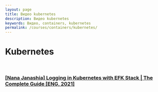 ```yaml
---
layout: page
title: Видео kubernetes
description: Видео kubernetes
keywords: Видео, containers, kubernetes
permalink: /courses/containers/kubernetes/
---
```


# Kubernetes

<br/>

### [[Nana Janashia] Logging in Kubernetes with EFK Stack | The Complete Guide [ENG, 2021]](/courses/containers/kubernetes/tools/logging/efk/logging-in-kubernetes-with-efk-stack/)
